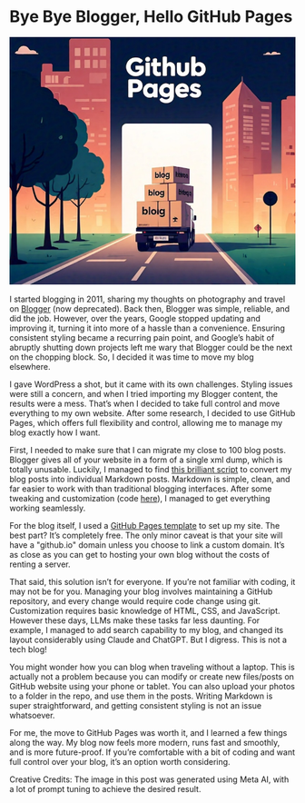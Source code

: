 # Bye Bye Blogger, Hello GitHub Pages

![Moving blog](/img/moving-blog.jpeg)

I started blogging in 2011, sharing my thoughts on photography and travel on [Blogger](https://photopensieve.blogspot.com/) (now deprecated). Back then, Blogger was simple, reliable, and did the job. However, over the years, Google stopped updating and improving it, turning it into more of a hassle than a convenience. Ensuring consistent styling became a recurring pain point, and Google’s habit of abruptly shutting down projects left me wary that Blogger could be the next on the chopping block. So, I decided it was time to move my blog elsewhere.

I gave WordPress a shot, but it came with its own challenges. Styling issues were still a concern, and when I tried importing my Blogger content, the results were a mess. That’s when I decided to take full control and move everything to my own website. After some research, I decided to use GitHub Pages, which offers full flexibility and control, allowing me to manage my blog exactly how I want.

First, I needed to make sure that I can migrate my close to 100 blog posts. Blogger gives all of your website in a form of a single xml dump, which is totally unusable. Luckily, I managed to find [this brilliant script](https://daniel.feldroy.com/posts/2022-02-blogger-to-markdown-script) to convert my blog posts into individual Markdown posts. Markdown is simple, clean, and far easier to work with than traditional blogging interfaces. After some tweaking and customization (code [here](https://gist.github.com/photopensieve/adad1a1385e5a65678afd933204857a3)), I managed to get everything working seamlessly.

For the blog itself, I used a [GitHub Pages template](https://chadbaldwin.net/2021/03/14/how-to-build-a-sql-blog.html) to set up my site. The best part? It’s completely free. The only minor caveat is that your site will have a "github.io" domain unless you choose to link a custom domain. It’s as close as you can get to hosting your own blog without the costs of renting a server.

That said, this solution isn’t for everyone. If you’re not familiar with coding, it may not be for you. Managing your blog involves maintaining a GitHub repository, and every change would require code change using git. Customization requires basic knowledge of HTML, CSS, and JavaScript. However these days, LLMs make these tasks far less daunting. For example, I managed to add search capability to my blog, and changed its layout considerably using Claude and ChatGPT. But I digress. This is not a tech blog!

You might wonder how you can blog when traveling without a laptop. This is actually not a problem because you can modify or create new files/posts on GitHub website using your phone or tablet. You can also upload your photos to a folder in the repo, and use them in the posts. Writing Markdown is super straightforward, and getting consistent styling is not an issue whatsoever.

For me, the move to GitHub Pages was worth it, and I learned a few things along the way. My blog now feels more modern, runs fast and smoothly, and is more future-proof. If you’re comfortable with a bit of coding and want full control over your blog, it’s an option worth considering.

Creative Credits: The image in this post was generated using Meta AI, with a lot of prompt tuning to achieve the desired result.

